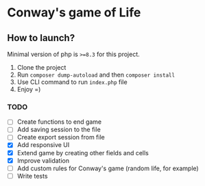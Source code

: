 # Conway's game of Life

## How to launch?
Minimal version of php is `>=8.3` for this project.

1. Clone the project
2. Run `composer dump-autoload` and then `composer install`
3. Use CLI command to run `index.php` file
4. Enjoy =)

### TODO
- [ ] Create functions to end game
- [ ] Add saving session to the file
- [ ] Create export session from file
- [x] Add responsive UI
- [x] Extend game by creating other fields and cells
- [x] Improve validation
- [ ] Add custom rules for Conway's game (random life, for example)
- [ ] Write tests
